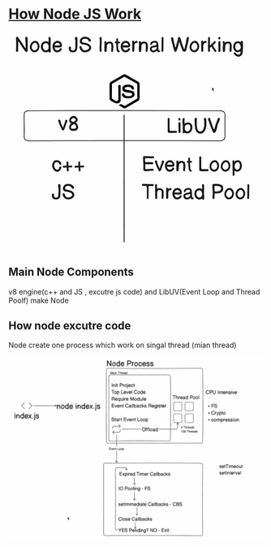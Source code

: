 # [How Node JS Work](https://youtu.be/_eJ6KAb56Gw?si=BRXOPUoWzgSuQDgt)

![Main 2 component in node js](./HNW1.png)

## Main Node Components
v8 engine(c++ and JS , excutre js code) and LibUV(Event Loop and Thread Poolf) make Node

## How node excutre code
Node create one process which work on singal thread (mian thread) 

![Node js](./HNW2.png)
